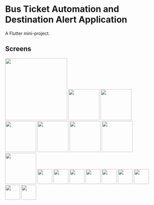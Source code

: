 # Bus Ticket Automation and Destination Alert Application

A Flutter mini-project.

## Screens

<img src="https://user-images.githubusercontent.com/63664995/199535443-0e8ff9a0-38d7-401e-b26f-8484d1159c9e.jpg" width="200">
<img src="https://user-images.githubusercontent.com/63664995/199535447-fac4f6a4-d9da-4bfb-baa1-d7379bf3713d.jpg" width="100">
<img src="https://user-images.githubusercontent.com/63664995/199535449-4f640906-d1a4-4dc6-9624-118239f3c22c.jpg" width="100">
<img src="https://user-images.githubusercontent.com/63664995/199535452-b7f1bc1e-864e-4dc6-9d9d-b4d1a932ff8c.jpg" width="100">
<img src="https://user-images.githubusercontent.com/63664995/199535455-7ee3dcd1-7771-4458-af46-c73554c49275.jpg" width="100">
<img src="https://user-images.githubusercontent.com/63664995/199535457-572328f4-9812-4881-b9ff-5bc5936d26bd.jpg" width="100">
<img src="https://user-images.githubusercontent.com/63664995/199535424-c9e2686d-f4f8-4a14-8ae3-38521662bdf0.jpg" width="100">
<img src="https://user-images.githubusercontent.com/63664995/199535437-72605d0e-4034-4483-86bd-acf605ac443f.jpg" width="100">
<img src="https://user-images.githubusercontent.com/63664995/199535441-8833eede-93db-4c1c-befc-cc2cc88dafe9.jpg" width="48">
<img src="https://user-images.githubusercontent.com/63664995/199535544-5397e13e-fa84-4767-bf46-5fc619b42d37.jpg" width="48">
<img src="https://user-images.githubusercontent.com/63664995/199535621-c3b92d83-2b84-4d52-8588-f9ee0b572ccd.jpg" width="48">
<img src="https://user-images.githubusercontent.com/63664995/199535678-5ee3856f-0ab0-4268-81c7-acb218a1f4eb.jpg" width="48">
<img src="https://user-images.githubusercontent.com/63664995/199535681-63350a36-450f-48f4-aed5-d86f77ee87c8.jpg" width="48">
<img src="https://user-images.githubusercontent.com/63664995/199535684-3372b7d8-2f18-4ce0-b2b2-775737660b81.jpg" width="48">
<img src="https://user-images.githubusercontent.com/63664995/199535686-99bbb916-e645-491e-b687-aa393ec3680b.jpg" width="48">
<img src="https://user-images.githubusercontent.com/63664995/199535690-173b41ad-cf18-4fe8-9436-e8ec444d042f.jpg" width="48">
<img src="https://user-images.githubusercontent.com/63664995/199535695-41984bdb-61c2-49d6-b5fb-627bfb88b8d6.jpg" width="48">
